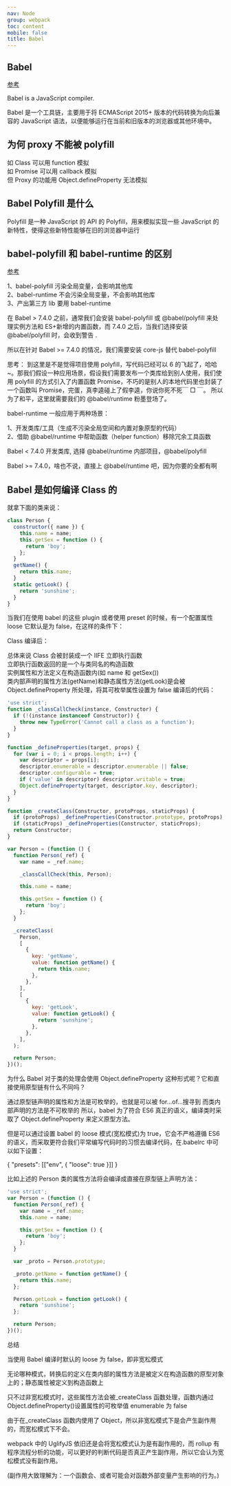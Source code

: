 ```yaml
---
nav: Node
group: webpack
toc: content
mobile: false
title: Babel
---
```


## Babel

<a target="_blank" href="https://juejin.cn/post/6844904008679686152">参考</a>

Babel is a JavaScript compiler.

Babel 是一个工具链，主要用于将 ECMAScript 2015+ 版本的代码转换为向后兼容的 JavaScript 语法，以便能够运行在当前和旧版本的浏览器或其他环境中。

## 为何 proxy 不能被 polyfill

如 Class 可以用 function 模拟<br/>
如 Promise 可以用 callback 模拟<br/>
但 Proxy 的功能用 Object.defineProperty 无法模拟<br/>

## Babel Polyfill 是什么

Polyfill 是一种 JavaScript 的 API 的 Polyfill，用来模拟实现一些 JavaScript 的新特性，使得这些新特性能够在旧的浏览器中运行

## babel-polyfill 和 babel-runtime 的区别

<a target="_blank" href="https://juejin.cn/post/6844903869353295879?searchId=20230718094626F6E170D8E496316FE991">参考</a>

1、babel-polyfill 污染全局变量，会影响其他库<br/>
2、babel-runtime 不会污染全局变量，不会影响其他库<br/>
3、产出第三方 lib 要用 babel-runtime<br/>

在 Babel > 7.4.0 之前，通常我们会安装 babel-polyfill 或 @babel/polyfill 来处理实例方法和 ES+新增的内置函数，而 7.4.0 之后，当我们选择安装 @babel/polyfill 时，会收到警告 .<br/>

所以在针对 Babel >= 7.4.0 的情况，我们需要安装 core-js 替代 babel-polyfill<br/>

思考： 到这里是不是觉得项目使用 polyfill，写代码已经可以 6 的飞起了，哈哈~。那我们假设一种应用场景，假设我们需要发布一个类库给到别人使用，我们使用 polyfill 的方式引入了内置函数 Promise，不巧的是别人的本地代码里也封装了一个函数叫 Promise，完蛋，真李逵碰上了假李逵，你说你死不死￣ □ ￣。
所以为了和平，这里就需要我们的 @babel/runtime 粉墨登场了。<br/>

babel-runtime 一般应用于两种场景：<br/>

1、开发类库/工具（生成不污染全局空间和内置对象原型的代码）<br/>
2、借助 @babel/runtime 中帮助函数（helper function）移除冗余工具函数<br/>

Babel < 7.4.0
开发类库, 选择 @babel/runtime
内部项目，@babel/polyfill

Babel >= 7.4.0，啥也不说，直接上 @babel/runtime 吧，因为你要的全都有啊

## Babel 是如何编译 Class 的

就拿下面的类来说：

```js
class Person {
  constructor({ name }) {
    this.name = name;
    this.getSex = function () {
      return 'boy';
    };
  }
  getName() {
    return this.name;
  }
  static getLook() {
    return 'sunshine';
  }
}
```

当我们在使用 babel 的这些 plugin 或者使用 preset 的时候，有一个配置属性 loose 它默认是为 false，在这样的条件下：

Class 编译后：

总体来说 Class 会被封装成一个 IIFE 立即执行函数<br/>
立即执行函数返回的是一个与类同名的构造函数<br/>
实例属性和方法定义在构造函数内(如 name 和 getSex())<br/>
类内部声明的属性方法(getName)和静态属性方法(getLook)是会被 Object.defineProperty 所处理，将其可枚举属性设置为 false
编译后的代码：

```js
'use strict';
function _classCallCheck(instance, Constructor) {
  if (!(instance instanceof Constructor)) {
    throw new TypeError('Cannot call a class as a function');
  }
}

function _defineProperties(target, props) {
  for (var i = 0; i < props.length; i++) {
    var descriptor = props[i];
    descriptor.enumerable = descriptor.enumerable || false;
    descriptor.configurable = true;
    if ('value' in descriptor) descriptor.writable = true;
    Object.defineProperty(target, descriptor.key, descriptor);
  }
}

function _createClass(Constructor, protoProps, staticProps) {
  if (protoProps) _defineProperties(Constructor.prototype, protoProps);
  if (staticProps) _defineProperties(Constructor, staticProps);
  return Constructor;
}

var Person = (function () {
  function Person(_ref) {
    var name = _ref.name;

    _classCallCheck(this, Person);

    this.name = name;

    this.getSex = function () {
      return 'boy';
    };
  }

  _createClass(
    Person,
    [
      {
        key: 'getName',
        value: function getName() {
          return this.name;
        },
      },
    ],
    [
      {
        key: 'getLook',
        value: function getLook() {
          return 'sunshine';
        },
      },
    ],
  );

  return Person;
})();
```

为什么 Babel 对于类的处理会使用 Object.defineProperty 这种形式呢？它和直接使用原型链有什么不同吗？

通过原型链声明的属性和方法是可枚举的，也就是可以被 for...of...搜寻到
而类内部声明的方法是不可枚举的
所以，babel 为了符合 ES6 真正的语义，编译类时采取了 Object.defineProperty 来定义原型方法。

但是可以通过设置 babel 的 loose 模式(宽松模式)为 true，它会不严格遵循 ES6 的语义，而采取更符合我们平常编写代码时的习惯去编译代码，在.babelrc 中可以如下设置：

{
"presets": [["env", { "loose": true }]]
}

比如上述的 Person 类的属性方法将会编译成直接在原型链上声明方法：

```js
'use strict';
var Person = (function () {
  function Person(_ref) {
    var name = _ref.name;
    this.name = name;

    this.getSex = function () {
      return 'boy';
    };
  }

  var _proto = Person.prototype;

  _proto.getName = function getName() {
    return this.name;
  };

  Person.getLook = function getLook() {
    return 'sunshine';
  };

  return Person;
})();
```

总结

当使用 Babel 编译时默认的 loose 为 false，即非宽松模式

无论哪种模式，转换后的定义在类内部的属性方法是被定义在构造函数的原型对象上的；静态属性被定义到构造函数上

只不过非宽松模式时，这些属性方法会被\_createClass 函数处理，函数内通过 Object.defineProperty()设置属性的可枚举值 enumerable 为 false

由于在\_createClass 函数内使用了 Object，所以非宽松模式下是会产生副作用的，而宽松模式下不会。

webpack 中的 UglifyJS 依旧还是会将宽松模式认为是有副作用的，而 rollup 有程序流程分析的功能，可以更好的判断代码是否真正产生副作用，所以它会认为宽松模式没有副作用。

(副作用大致理解为：一个函数会、或者可能会对函数外部变量产生影响的行为。)

